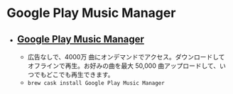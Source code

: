 # Google Play Music Manager
- [Google Play Music Manager](https://play.google.com/music/listen)
  - 
  - 広告なしで、4000万 曲にオンデマンドでアクセス。ダウンロードしてオフラインで再生。お好みの曲を最大 50,000 曲アップロードして、いつでもどこでも再生できます。
  - `brew cask install Google Play Music Manager`
